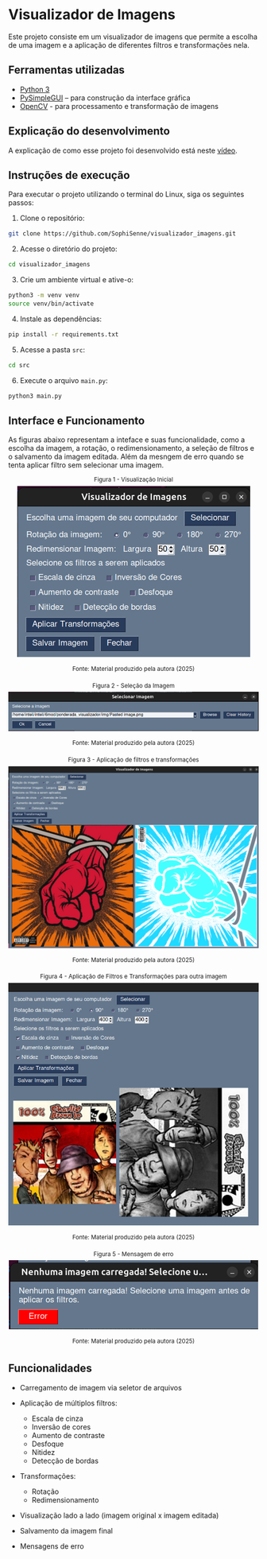# Visualizador de Imagens

Este projeto consiste em um visualizador de imagens que permite a escolha de uma imagem e a aplicação de diferentes filtros e transformações nela.

## Ferramentas utilizadas

- [Python 3](https://www.python.org/)
- [PySimpleGUI](https://pysimplegui.readthedocs.io/en/latest/) – para construção da interface gráfica
- [OpenCV](https://opencv.org/) - para processamento e transformação de imagens

## Explicação do desenvolvimento

A explicação de como esse projeto foi desenvolvido está neste [vídeo]().

## Instruções de execução

Para executar o projeto utilizando o terminal do Linux, siga os seguintes passos:

1. Clone o repositório:

```bash
git clone https://github.com/SophiSenne/visualizador_imagens.git
```

2. Acesse o diretório do projeto:

```bash
cd visualizador_imagens
```

3. Crie um ambiente virtual e ative-o:

```bash
python3 -m venv venv
source venv/bin/activate
```

4. Instale as dependências:

```bash
pip install -r requirements.txt
```

5. Acesse a pasta `src`:

```bash
cd src
```

6. Execute o arquivo `main.py`:

```bash
python3 main.py
```

## Interface e Funcionamento

As figuras abaixo representam a inteface e suas funcionalidade, como a escolha da imagem, a rotação, o redimensionamento, a seleção de filtros e o salvamento da imagem editada. Além da mesngem de erro quando se tenta aplicar filtro sem selecionar uma imagem.

<div align="center">
<sup>Figura 1 - Visualização Inicial</sup>
<br>
<img src="./img/Interface 1.png">

<sup>Fonte: Material produzido pela autora (2025)</sup>
</div>

<div align="center">
<sup>Figura 2 - Seleção da Imagem</sup>
<br>
<img src="./img/selecionar_img.png">

<sup>Fonte: Material produzido pela autora (2025)</sup>
</div>

<div align="center">
<sup>Figura 3 - Aplicação de filtros e transformações</sup>

<img src="./img/filtro_aplicado.png">

<sup>Fonte: Material produzido pela autora (2025)</sup>
</div>

<div align="center">
<sup>Figura 4 - Aplicação de Filtros e Transformações para outra imagem</sup>

<img src="./img/filtro_aplicado_2.png">

<sup>Fonte: Material produzido pela autora (2025)</sup>
</div>

<div align="center">
<sup>Figura 5 - Mensagem de erro</sup>
<br>
<img src="./img/img_nao_selecionada.png">

<sup>Fonte: Material produzido pela autora (2025)</sup>
</div>



## Funcionalidades

- Carregamento de imagem via seletor de arquivos

- Aplicação de múltiplos filtros:
    - Escala de cinza
    - Inversão de cores
    - Aumento de contraste
    - Desfoque
    - Nitidez
    - Detecção de bordas

- Transformações:
    - Rotação
    - Redimensionamento

- Visualização lado a lado (imagem original x imagem editada)

- Salvamento da imagem final

- Mensagens de erro